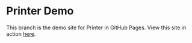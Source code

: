 Printer Demo
========

This branch is the demo site for Printer in GitHub Pages. View this site in action [here](http://amd940.github.io/Printer/).

